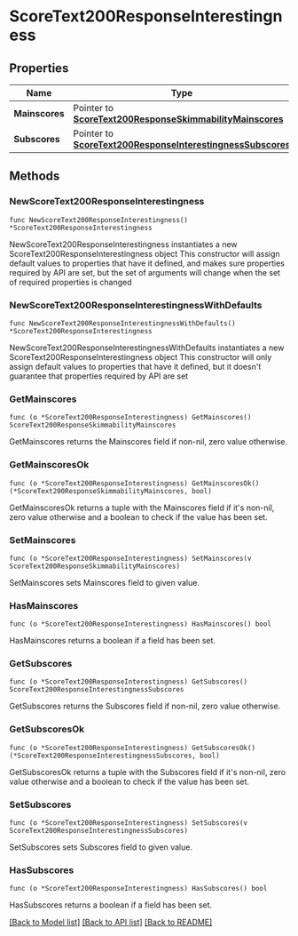# ScoreText200ResponseInterestingness

## Properties

Name | Type | Description | Notes
------------ | ------------- | ------------- | -------------
**Mainscores** | Pointer to [**ScoreText200ResponseSkimmabilityMainscores**](ScoreText200ResponseSkimmabilityMainscores.md) |  | [optional] 
**Subscores** | Pointer to [**ScoreText200ResponseInterestingnessSubscores**](ScoreText200ResponseInterestingnessSubscores.md) |  | [optional] 

## Methods

### NewScoreText200ResponseInterestingness

`func NewScoreText200ResponseInterestingness() *ScoreText200ResponseInterestingness`

NewScoreText200ResponseInterestingness instantiates a new ScoreText200ResponseInterestingness object
This constructor will assign default values to properties that have it defined,
and makes sure properties required by API are set, but the set of arguments
will change when the set of required properties is changed

### NewScoreText200ResponseInterestingnessWithDefaults

`func NewScoreText200ResponseInterestingnessWithDefaults() *ScoreText200ResponseInterestingness`

NewScoreText200ResponseInterestingnessWithDefaults instantiates a new ScoreText200ResponseInterestingness object
This constructor will only assign default values to properties that have it defined,
but it doesn't guarantee that properties required by API are set

### GetMainscores

`func (o *ScoreText200ResponseInterestingness) GetMainscores() ScoreText200ResponseSkimmabilityMainscores`

GetMainscores returns the Mainscores field if non-nil, zero value otherwise.

### GetMainscoresOk

`func (o *ScoreText200ResponseInterestingness) GetMainscoresOk() (*ScoreText200ResponseSkimmabilityMainscores, bool)`

GetMainscoresOk returns a tuple with the Mainscores field if it's non-nil, zero value otherwise
and a boolean to check if the value has been set.

### SetMainscores

`func (o *ScoreText200ResponseInterestingness) SetMainscores(v ScoreText200ResponseSkimmabilityMainscores)`

SetMainscores sets Mainscores field to given value.

### HasMainscores

`func (o *ScoreText200ResponseInterestingness) HasMainscores() bool`

HasMainscores returns a boolean if a field has been set.

### GetSubscores

`func (o *ScoreText200ResponseInterestingness) GetSubscores() ScoreText200ResponseInterestingnessSubscores`

GetSubscores returns the Subscores field if non-nil, zero value otherwise.

### GetSubscoresOk

`func (o *ScoreText200ResponseInterestingness) GetSubscoresOk() (*ScoreText200ResponseInterestingnessSubscores, bool)`

GetSubscoresOk returns a tuple with the Subscores field if it's non-nil, zero value otherwise
and a boolean to check if the value has been set.

### SetSubscores

`func (o *ScoreText200ResponseInterestingness) SetSubscores(v ScoreText200ResponseInterestingnessSubscores)`

SetSubscores sets Subscores field to given value.

### HasSubscores

`func (o *ScoreText200ResponseInterestingness) HasSubscores() bool`

HasSubscores returns a boolean if a field has been set.


[[Back to Model list]](../README.md#documentation-for-models) [[Back to API list]](../README.md#documentation-for-api-endpoints) [[Back to README]](../README.md)


